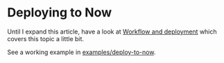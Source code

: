 # Deploying to Now

Until I expand this article, have a look at [Workflow and deployment](./06-workflow-and-deployment.md) which covers this topic a little bit.

See a working example in [examples/deploy-to-now](../examples/deploy-to-now).
